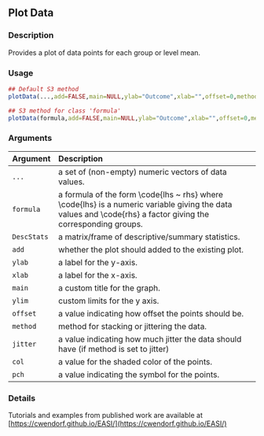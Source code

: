 ## Plot Data

### Description

Provides a plot of data points for each group or level mean.

### Usage

```r
## Default S3 method
plotData(...,add=FALSE,main=NULL,ylab="Outcome",xlab="",offset=0,method="jitter",jitter=.08,col="gray30",pch=16)

## S3 method for class 'formula'
plotData(formula,add=FALSE,main=NULL,ylab="Outcome",xlab="",offset=0,method="jitter",jitter=.08,col="gray30",pch=16)
```

### Arguments

Argument | Description
:-- | :--
```...``` | a set of (non-empty) numeric vectors of data values.
```formula``` | a formula of the form \code{lhs ~ rhs} where \code{lhs} is a numeric variable giving the data values and \code{rhs} a factor giving the corresponding groups.
```DescStats``` | a matrix/frame of descriptive/summary statistics.
```add``` | whether the plot should added to the existing plot.
```ylab``` | a label for the y-axis.
```xlab``` | a label for the x-axis.
```main``` | a custom title for the graph.
```ylim``` | custom limits for the y axis.
```offset``` | a value indicating how offset the points should be.
```method``` | method for stacking or jittering the data.
```jitter``` | a value indicating how much jitter the data should have (if method is set to jitter)
```col``` | a value for the shaded color of the points.
```pch``` | a value indicating the symbol for the points.

### Details

Tutorials and examples from published work are available at [https://cwendorf.github.io/EASI/](https://cwendorf.github.io/EASI/) 
